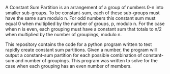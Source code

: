 A Constant Sum Partition is an arrangement of a group of numbers 0-n into smaller sub-groups. To be constant-sum, each of these sub-groups must have the same sum modulo n. For odd numbers this constant sum must equal 0 when multiplied by the number of groups, p, modulo n. For the case when n is even, each grouping must have a constant sum that totals to n/2 when multiplied by the number of groupings, modulo n.

This repository contains the code for a python program written to test rapidly create constant sum partitions. Given a number, the program will output a constant-sum partition for each possible combination of constant-sum and number of groupings. This program was written to solve for the case when each grouping has an even number of members.

